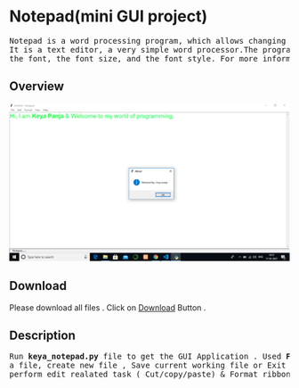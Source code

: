 # Notepad(mini GUI project)
<pre>Notepad is a word processing program, which allows changing of text in a computer file.
It is a text editor, a very simple word processor.The program has options such as changing 
the font, the font size, and the font style. For more information <a href='https://en.wikipedia.org/wiki/Microsoft_Notepad'>click here</a> .</pre>

## Overview
<img src = 'Screenshot11.png'>

## Download 
Please download all files . Click on  <a href='https://github.com/keya2000/Notepad.git' >Download</a> Button .

## Description
<pre>Run <b>keya_notepad.py</b> file to get the GUI Application . Used <b>File</b> ribbon to open
a file, create new file , Save current working file or Exit from notepad . Used Edit ribbon to 
perform edit realated task ( Cut/copy/paste) & Format ribbon to give a attractive look of your page.</pre>

